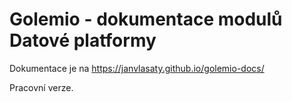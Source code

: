 # Golemio - dokumentace modulů Datové platformy

Dokumentace je na https://janvlasaty.github.io/golemio-docs/

Pracovní verze.
